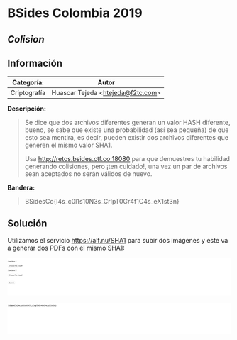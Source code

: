 # __BSides Colombia 2019__

## _Colision_

## Información

**Categoría:** | **Autor**
--- | ---
Criptografía | Huascar Tejeda <<htejeda@f2tc.com>>

**Descripción:**

> Se dice que dos archivos diferentes generan un valor HASH diferente, bueno, se sabe que existe una probabilidad (así sea pequeña) de que esto sea mentira, es decir, pueden existir dos archivos diferentes que generen el mismo valor SHA1.
>
> Usa http://retos.bsides.ctf.co:18080 para que demuestres tu habilidad generando colisiones, pero ¡ten cuidado!, una vez un par de archivos sean aceptados no serán válidos de nuevo.

**Bandera:**

> BSidesCo{l4s_c0l1s10N3s_CrIpT0Gr4f1C4s_eX1st3n}

## Solución

Utilizamos el servicio https://alf.nu/SHA1 para subir dos imágenes y este va a generar dos PDFs con el mismo SHA1:

![](/images/BSidesCo2019/Criptografia/Colision/01.png)

![](/images/BSidesCo2019/Criptografia/Colision/02.png)
